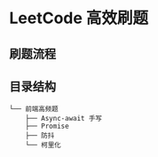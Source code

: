 # LeetCode 高效刷题

## 刷题流程



## 目录结构

```
└── 前端高频题
    ├── Async-await 手写
    ├── Promise
    ├── 防抖
    └── 柯里化
```